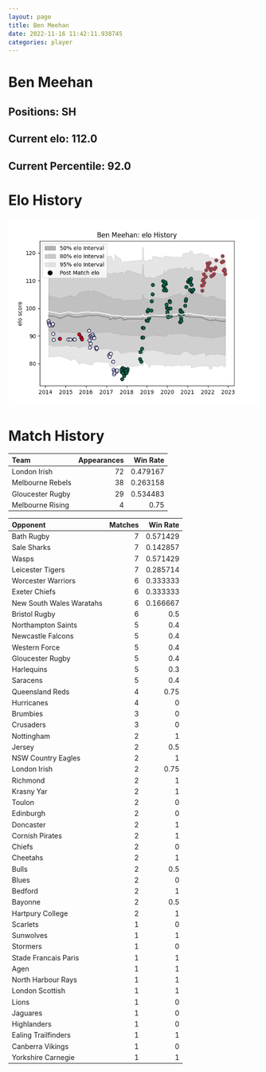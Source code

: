 ```yaml
---  
layout: page  
title: Ben Meehan  
date: 2022-11-16 11:42:11.938745  
categories: player  
---
```

# Ben Meehan

## Positions: SH

## Current elo: 112.0

## Current Percentile: 92.0

# Elo History


![elo history](history_BenMeehan.png)
# Match History


| Team             |   Appearances |   Win Rate |
|:-----------------|--------------:|-----------:|
| London Irish     |            72 |   0.479167 |
| Melbourne Rebels |            38 |   0.263158 |
| Gloucester Rugby |            29 |   0.534483 |
| Melbourne Rising |             4 |   0.75     |

| Opponent                 |   Matches |   Win Rate |
|:-------------------------|----------:|-----------:|
| Bath Rugby               |         7 |   0.571429 |
| Sale Sharks              |         7 |   0.142857 |
| Wasps                    |         7 |   0.571429 |
| Leicester Tigers         |         7 |   0.285714 |
| Worcester Warriors       |         6 |   0.333333 |
| Exeter Chiefs            |         6 |   0.333333 |
| New South Wales Waratahs |         6 |   0.166667 |
| Bristol Rugby            |         6 |   0.5      |
| Northampton Saints       |         5 |   0.4      |
| Newcastle Falcons        |         5 |   0.4      |
| Western Force            |         5 |   0.4      |
| Gloucester Rugby         |         5 |   0.4      |
| Harlequins               |         5 |   0.3      |
| Saracens                 |         5 |   0.4      |
| Queensland Reds          |         4 |   0.75     |
| Hurricanes               |         4 |   0        |
| Brumbies                 |         3 |   0        |
| Crusaders                |         3 |   0        |
| Nottingham               |         2 |   1        |
| Jersey                   |         2 |   0.5      |
| NSW Country Eagles       |         2 |   1        |
| London Irish             |         2 |   0.75     |
| Richmond                 |         2 |   1        |
| Krasny Yar               |         2 |   1        |
| Toulon                   |         2 |   0        |
| Edinburgh                |         2 |   0        |
| Doncaster                |         2 |   1        |
| Cornish Pirates          |         2 |   1        |
| Chiefs                   |         2 |   0        |
| Cheetahs                 |         2 |   1        |
| Bulls                    |         2 |   0.5      |
| Blues                    |         2 |   0        |
| Bedford                  |         2 |   1        |
| Bayonne                  |         2 |   0.5      |
| Hartpury College         |         2 |   1        |
| Scarlets                 |         1 |   0        |
| Sunwolves                |         1 |   1        |
| Stormers                 |         1 |   0        |
| Stade Francais Paris     |         1 |   1        |
| Agen                     |         1 |   1        |
| North Harbour Rays       |         1 |   1        |
| London Scottish          |         1 |   1        |
| Lions                    |         1 |   0        |
| Jaguares                 |         1 |   0        |
| Highlanders              |         1 |   0        |
| Ealing Trailfinders      |         1 |   1        |
| Canberra Vikings         |         1 |   0        |
| Yorkshire Carnegie       |         1 |   1        |
